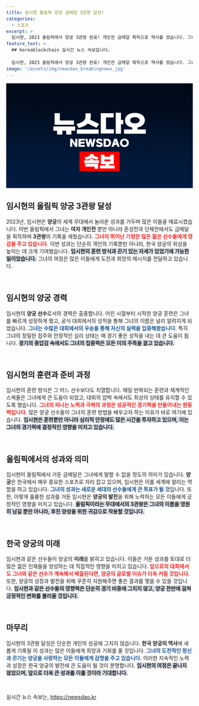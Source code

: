```yaml
---
title: 임시현 올림픽 양궁 금메달 3관왕 달성!
categories:
  - 스포츠
excerpt: >
  임시현, 2023 올림픽에서 양궁 3관왕 완료! 개인전 금메달 획득으로 역사를 썼습니다. 그녀의 열정과 실력이 만들어낸 기적, 자세한 내용을 확인하세요!
feature_text: >
  ## koreablockchain 실시간 뉴스 속보입니다.

  임시현, 2023 올림픽에서 양궁 3관왕 완료! 개인전 금메달 획득으로 역사를 썼습니다. 그녀의 열정과 실력이 만들어낸 기적, 자세한 내용을 확인하세요!
image: '/assets/img/newsdao_breakingnews.jpg'
---
```


<p><img src="/assets/img/newsdao_breakingnews.jpg" alt="koreablockchain 속보" /></p>

<h2 data-ke-size="size26">임시현의 올림픽 양궁 3관왕 달성</h2>

<p data-ke-size="size16">2023년, 임시현은 <b>양궁</b>의 세계 무대에서 놀라운 성과를 거두며 많은 이들을 매료시켰습니다. 이번 올림픽에서 그녀는 <b>여자 개인전</b> 뿐만 아니라 혼성전과 단체전에서도 금메달을 획득하며 <b>3관왕</b>의 기록을 세웠습니다. <b><span style="color: #ee2323;">그녀의 뛰어난 기량은 많은 젊은 선수들에게 영감을 주고 있습니다.</span></b> 이번 성과는 단순히 개인의 기록뿐만 아니라, 한국 양궁의 위상을 높이는 데 크게 기여했습니다. <b><span style="background-color: #21538527;">임시현의 훈련 방식과 끈기 있는 자세가 있었기에 가능한 일이었습니다.</span></b> 그녀의 여정은 많은 이들에게 도전과 희망의 메시지를 전달하고 있습니다.</p>

<p data-ke-size="size16">&nbsp;</p>

<h2 data-ke-size="size26">임시현의 양궁 경력</h2>

<p data-ke-size="size16">임시현의 <b>양궁 선수</b>로서의 경력은 출중합니다. 어린 시절부터 시작한 양궁 훈련은 그녀를 빠르게 성장하게 했고, 공식 대회에서의 성적을 통해 그녀의 이름은 널리 알려지게 되었습니다. <b><span style="color: #1a5490;">그녀는 수많은 대회에서의 우승을 통해 자신의 실력을 입증해왔습니다.</span></b> 특히 그녀의 정밀한 접주와 안정적인 심리 상태는 매 경기 좋은 성적을 내는 데 큰 도움이 됩니다. <b><span style="background-color: #21538527;">경기의 중압감 속에서도 그녀의 집중력은 모든 이의 주목을 끌고 있습니다.</span></b></p>

<p data-ke-size="size16">&nbsp;</p>

<h2 data-ke-size="size26">임시현의 훈련과 준비 과정</h2>

<p data-ke-size="size16">임시현의 훈련 방식은 그 어느 선수보다도 치열합니다. 매일 반복되는 훈련과 체계적인 스케줄은 그녀에게 큰 도움이 되었고, 대회의 압박 속에서도 최상의 상태를 유지할 수 있도록 했습니다. <b><span style="color: #ee2323;">그녀의 피나는 노력과 극복의 과정은 성공적인 경기력을 만들어내는 원동력입니다.</span></b> 많은 양궁 선수들이 그녀의 훈련 방법을 배우고자 하는 이유가 바로 여기에 있습니다. <b><span style="background-color: #21538527;">임시현은 훈련뿐만 아니라 심리적 안정에도 많은 시간을 투자하고 있으며, 이는 그녀의 경기력에 결정적인 영향을 미치고 있습니다.</span></b></p>

<p data-ke-size="size16">&nbsp;</p>

<h2 data-ke-size="size26">올림픽에서의 성과와 의미</h2>

<p data-ke-size="size16">임시현이 올림픽에서 거둔 금메달은 그녀에게 말할 수 없을 정도의 의미가 있습니다. <b>양궁</b>은 한국에서 매우 중요한 스포츠로 자리 잡고 있으며, 임시현은 이를 세계에 알리는 역할을 하고 있습니다. <b><span style="color: #1a5490;">그녀의 성과는 새로운 세대의 선수들에게 큰 목표가 될 것</span></b>입니다. 또한, 이렇게 훌륭한 성과를 거둔 임시현은 <b>양궁의 발전</b>을 위해 노력하는 모든 이들에게 긍정적인 영향을 미치고 있습니다. <b><span style="background-color: #21538527;">올림픽이라는 무대에서의 3관왕은 그녀의 이름을 영원히 남길 뿐만 아니라, 후진 양성을 위한 귀감으로 작용할 것입니다.</span></b></p>

<p data-ke-size="size16">&nbsp;</p>

<h2 data-ke-size="size26">한국 양궁의 미래</h2>

<p data-ke-size="size16">임시현과 같은 선수들이 양궁의 <b>미래</b>를 밝히고 있습니다. 이들은 거둔 성과를 토대로 더 많은 젊은 인재들을 양성하는 데 직접적인 영향을 미치고 있습니다. <b><span style="color: #ee2323;">앞으로의 대회에서도 그녀와 같은 선수가 계속해서 배출된다면, 양궁의 글로벌 이슈가 더욱 커질 것입니다.</span></b> 또한, 양궁의 성장과 발전을 위해 꾸준히 지원해주면 좋은 결과를 맺을 수 있을 것입니다. <b><span style="background-color: #21538527;">임시현과 같은 선수들의 영향력은 단순히 경기 비중에 그치지 않고, 양궁 전반에 걸쳐 긍정적인 변화를 불러올 것입니다.</span></b></p>

<p data-ke-size="size16">&nbsp;</p>

<h2 data-ke-size="size26">마무리</h2>

<p data-ke-size="size16">임시현의 3관왕 달성은 단순한 개인의 성공에 그치지 않습니다. <b>한국 양궁의 역사</b>에 새롭게 기록될 이 성과는 많은 이들에게 희망과 기회를 줄 것입니다. <b><span style="color: #1a5490;">그녀의 도전적인 정신과 끈기는 양궁을 사랑하는 모든 이들에게 감명을 주고 있습니다.</span></b> 이러한 지속적인 노력과 성장은 한국 양궁의 발전에 큰 도움이 될 것이 분명합니다. <b><span style="background-color: #21538527;">임시현의 여정은 끝나지 않았으며, 앞으로 더욱 큰 성과를 이룰 것이라 기대합니다.</span></b></p>

<p data-ke-size="size16">&nbsp;</p>
실시간 뉴스 속보는, <a href="https://newsdao.kr" rel="dofollow">https://newsdao.kr</a>


